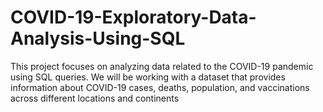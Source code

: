 # COVID-19-Exploratory-Data-Analysis-Using-SQL
This project focuses on analyzing data related to the COVID-19 pandemic using SQL queries. We will be working with a dataset that provides information about COVID-19 cases, deaths, population, and vaccinations across different locations and continents

